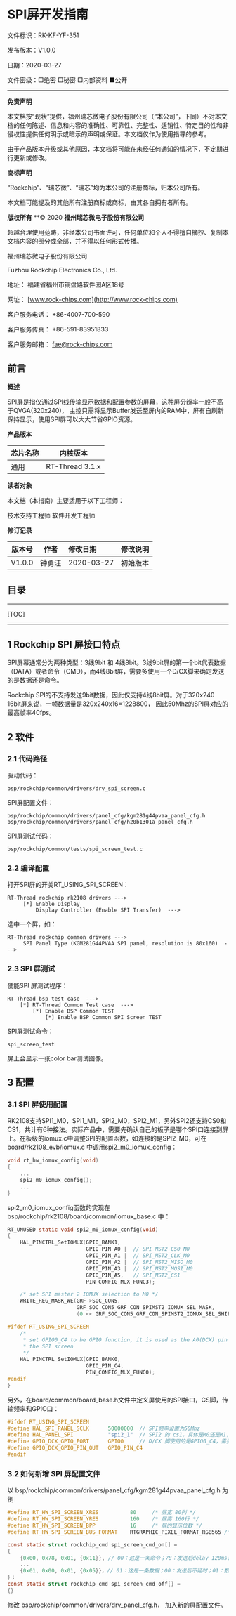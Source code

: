 # SPI屏开发指南

文件标识：RK-KF-YF-351

发布版本：V1.0.0

日期：2020-03-27

文件密级：□绝密   □秘密   □内部资料   ■公开

------

**免责声明**

本文档按“现状”提供，福州瑞芯微电子股份有限公司（“本公司”，下同）不对本文档的任何陈述、信息和内容的准确性、可靠性、完整性、适销性、特定目的性和非侵权性提供任何明示或暗示的声明或保证。本文档仅作为使用指导的参考。

由于产品版本升级或其他原因，本文档将可能在未经任何通知的情况下，不定期进行更新或修改。

**商标声明**

“Rockchip”、“瑞芯微”、“瑞芯”均为本公司的注册商标，归本公司所有。

本文档可能提及的其他所有注册商标或商标，由其各自拥有者所有。

**版权所有** **© 2020 **福州瑞芯微电子股份有限公司**

超越合理使用范畴，非经本公司书面许可，任何单位和个人不得擅自摘抄、复制本文档内容的部分或全部，并不得以任何形式传播。

福州瑞芯微电子股份有限公司

Fuzhou Rockchip Electronics Co., Ltd.

地址：     福建省福州市铜盘路软件园A区18号

网址：     [www.rock-chips.com](http://www.rock-chips.com)

客户服务电话： +86-4007-700-590

客户服务传真： +86-591-83951833

客户服务邮箱： [fae@rock-chips.com](mailto:fae@rock-chips.com)

## 前言

**概述**

SPI屏是指仅通过SPI线传输显示数据和配置参数的屏幕，这种屏分辨率一般不高于QVGA(320x240)， 主控只需将显示Buffer发送至屏内的RAM中，屏有自刷新保持显示，使用SPI屏可以大大节省GPIO资源。

**产品版本**

| **芯片名称** | **内核版本**    |
| ------------ | --------------- |
| 通用         | RT-Thread 3.1.x |

**读者对象**

本文档（本指南）主要适用于以下工程师：

技术支持工程师
软件开发工程师

**修订记录**

| **版本号** | **作者** | **修改日期** | **修改说明** |
| ---------- | -------- | :----------- | ------------ |
| V1.0.0     | 钟勇汪   | 2020-03-27   | 初始版本     |

## 目录

------

[TOC]

------

## 1 Rockchip SPI 屏接口特点

SPI屏幕通常分为两种类型：3线9bit 和 4线8bit。3线9bit屏的第一个bit代表数据（DATA）或者命令（CMD），而4线8bit屏，需要多使用一个D/CX脚来确定发送的是数据还是命令。

Rockchip SPI的不支持发送9bit数据，因此仅支持4线8bit屏。对于320x240 16bit屏来说，一帧数据量是320x240x16=1228800， 因此50Mhz的SPI屏对应的最高帧率40fps。

## 2 软件

### 2.1 代码路径

驱动代码：

```shell
bsp/rockchip/common/drivers/drv_spi_screen.c
```

SPI屏配置文件：

```shell
bsp/rockchip/common/drivers/panel_cfg/kgm281g44pvaa_panel_cfg.h
bsp/rockchip/common/drivers/panel_cfg/h20b1301a_panel_cfg.h
```

SPI屏测试代码：

```shell
bsp/rockchip/common/tests/spi_screen_test.c
```

### 2.2 编译配置

打开SPI屏的开关RT_USING_SPI_SCREEN：

```shell
RT-Thread rockchip rk2108 drivers --->
     [*] Enable Display
         Display Controller (Enable SPI Transfer)  --->
```

选中一个屏，如：

```shell
RT-Thread rockchip common drivers --->
     SPI Panel Type (KGM281G44PVAA SPI panel, resolution is 80x160)  --->
```

### 2.3 SPI 屏测试

使能SPI 屏测试程序：

```shell
RT-Thread bsp test case  --->
    [*] RT-Thread Common Test case  --->
    	[*] Enable BSP Common TEST
    	    [*] Enable BSP Common SPI Screen TEST
```

SPI屏测试命令：

```shell
spi_screen_test
```

屏上会显示一张color bar测试图像。

## 3 配置

### 3.1  SPI 屏使用配置

RK2108支持SPI1_M0，SPI1_M1，SPI2_M0，SPI2_M1，另外SPI2还支持CS0和CS1，共计有6种接法。实际产品中，需要先确认自己的板子是哪个SPI口连接到屏上。在板级的iomux.c中调整SPI的配置函数，如连接的是SPI2_M0，可在board/rk2108_evb/iomux.c 中调用spi2_m0_iomux_config：

```c
void rt_hw_iomux_config(void)
{
    ...
    spi2_m0_iomux_config();
    ...
}
```

spi2_m0_iomux_config函数的实现在bsp/rockchip/rk2108/board/common/iomux_base.c 中：

```c
RT_UNUSED static void spi2_m0_iomux_config(void)
{
    HAL_PINCTRL_SetIOMUX(GPIO_BANK1,
                         GPIO_PIN_A0 |  // SPI_MST2_CS0_M0
                         GPIO_PIN_A1 |  // SPI_MST2_CLK_M0
                         GPIO_PIN_A2 |  // SPI_MST2_MISO_M0
                         GPIO_PIN_A3 |  // SPI_MST2_MOSI_M0
                         GPIO_PIN_A5,   // SPI_MST2_CS1
                         PIN_CONFIG_MUX_FUNC3);

    /* set SPI master 2 IOMUX selection to M0 */
    WRITE_REG_MASK_WE(GRF->SOC_CON5,
                      GRF_SOC_CON5_GRF_CON_SPIMST2_IOMUX_SEL_MASK,
                      (0 << GRF_SOC_CON5_GRF_CON_SPIMST2_IOMUX_SEL_SHIFT));

#ifdef RT_USING_SPI_SCREEN
    /*
     * set GPIO0_C4 to be GPIO function, it is used as the A0(DCX) pin of
     * the SPI screen
     */
    HAL_PINCTRL_SetIOMUX(GPIO_BANK0,
                         GPIO_PIN_C4,
                         PIN_CONFIG_MUX_FUNC0);
#endif
}
```

另外，在board/common/board_base.h文件中定义屏使用的SPI接口，CS脚，传输频率和GPIO口：

```c
#ifdef RT_USING_SPI_SCREEN
#define HAL_SPI_PANEL_SCLK      50000000  // SPI频率设置为50Mhz
#define HAL_PANEL_SPI           "spi2_1"  // SPI2 的 cs1，具体是M0还是M1，有上面的iomux函数决定
#define GPIO_DCX_GPIO_PORT      GPIO0     // D/CX 脚使用的是GPIO0_C4，需要在spi2_m0_iomux_config 把此PIN设置为GPIO功能，即FUNC0
#define GPIO_DCX_GPIO_PIN_OUT   GPIO_PIN_C4
#endif
```

### 3.2 如何新增 SPI 屏配置文件

以 bsp/rockchip/common/drivers/panel_cfg/kgm281g44pvaa_panel_cfg.h 为例

```c
#define RT_HW_SPI_SCREEN_XRES          80     /* 屏宽 80列 */
#define RT_HW_SPI_SCREEN_YRES          160    /* 屏高 160行 */
#define RT_HW_SPI_SCREEN_BPP           16     /* 屏的显示位数 */
#define RT_HW_SPI_SCREEN_BUS_FORMAT    RTGRAPHIC_PIXEL_FORMAT_RGB565 /* RT-Thread支持的显示格式 */

const static struct rockchip_cmd spi_screen_cmd_on[] =
{
    {0x00, 0x78, 0x01, {0x11}}, // 00：这是一条命令；78：发送后delay 120ms; 01：命令的个数是1；11：发送的内容
    ...
    {0x01, 0x00, 0x01, {0x05}}，// 01：这是一条数据；00：发送后不延时；01：数据个数是1；11：发送的内容
}；
const static struct rockchip_cmd spi_screen_cmd_off[] =
{}
```

修改 bsp/rockchip/common/drivers/drv_panel_cfg.h， 加入新的屏配置文件。

